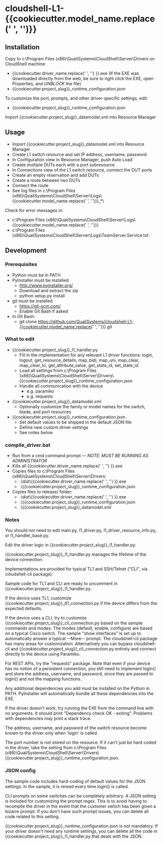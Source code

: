 # cloudshell-L1-{{cookiecutter.model_name.replace(' ', '')}}

## Installation
Copy to c:\Program Files (x86)\QualiSystems\CloudShell\Server\Drivers on CloudShell machine:
- {{cookiecutter.driver_name.replace(' ', '') }}.exe (If the EXE was downloaded directly from the web, be sure to right click the EXE, open Properties, and *UNBLOCK* the file)
- {{cookiecutter.project_slug}}_runtime_configuration.json

To customize the port, prompts, and other driver-specific settings, edit:
- {{cookiecutter.project_slug}}_runtime_configuration.json

Import {{cookiecutter.project_slug}}_datamodel.xml into Resource Manager

## Usage
- Import {{cookiecutter.project_slug}}_datamodel.xml into Resource Manager
- Create L1 switch resource and set IP address, username, password
- In Configuration view in Resource Manager, push Auto Load
- Create multiple DUTs each with a port subresource
- In Connections view of the L1 switch resource, connect the DUT ports
- Create an empty reservation and add DUTs
- Create a route between two DUTs
- Connect the route
- See log files in c:\Program Files (x86)\QualiSystems\CloudShell\Server\Logs\\{{cookiecutter.model_name.replace(' ', '')}}_*\

Check for error messages in:
- c:\\Program Files (x86)\\QualiSystems\\CloudShell\\Server\\Logs\\{{cookiecutter.model_name.replace(' ', '')}}
- c:\\Program Files (x86)\\QualiSystems\\CloudShell\\Server\\Logs\\TeamServer.Service.txt.


## Development

### Prerequisites
- Python must be in PATH
- PyInstaller must be installed
  - http://www.pyinstaller.org/
  - Download and extract the zip
  - python setup.py install
- git must be installed
  - https://git-scm.com/
  - Enable Git Bash if asked
- In Git Bash:
  - git clone https://github.com/QualiSystems/cloudshell-L1-{{cookiecutter.model_name.replace(' ', '')}}.git


### What to edit
- {{cookiecutter.project_slug}}_l1_handler.py
  - Fill in the implementation for any relevant L1 driver functions: login, logout, get_resource_details, map_bidi, map_uni, map_clear, map_clear_to, get_attribute_value, get_state_id, set_state_id
  - Load all settings from c:\Program Files (x86)\QualiSystems\CloudShell\Server\Drivers\\{{cookiecutter.project_slug}}_runtime_configuration.json
  - Handle all communication with the device
    - e.g. paramiko
    - e.g. requests
- {{cookiecutter.project_slug}}_datamodel.xml
  - Optionally customize the family or model names for the switch, blade, and port resources 
- {{cookiecutter.project_slug}}_runtime_configuration.json
  - Set default values to be shipped in the default JSON file
  - Define new custom driver settings
  - See notes below

### compile_driver.bat
- Run from a cmd command prompt &mdash; *NOTE: MUST BE RUNNING AS ADMINISTRATOR*
- Kills all {{cookiecutter.driver_name.replace(' ', '') }}.exe
- Copies files to c:\Program Files (x86)\QualiSystems\CloudShell\Server\Drivers:
  - .\dist\\{{cookiecutter.driver_name.replace(' ', '') }}.exe
  - .\\{{cookiecutter.project_slug}}_runtime_configuration.json
- Copies files to release/ folder:
  - .\dist\\{{cookiecutter.driver_name.replace(' ', '') }}.exe
  - .\\{{cookiecutter.project_slug}}_runtime_configuration.json
  - .\\{{cookiecutter.project_slug}}_datamodel.xml

### Notes

You should not need to edit main.py, l1_driver.py, l1_driver_resource_info.py, or l1_handler_base.py.

Edit the driver logic in {{cookiecutter.project_slug}}_l1_handler.py.

{{cookiecutter.project_slug}}_l1_handler.py manages the lifetime of the device connection.

Implementations are provided for typical TL1 and SSH/Telnet ("CLI", via cloudshell-cli package).

Sample code for TL1 and CLI are ready to uncomment in {{cookiecutter.project_slug}}_l1_handler.py.

If the device uses TL1, customize {{cookiecutter.project_slug}}_tl1_connection.py if the device differs from the expected defaults.

If the device uses a CLI, try to customize {{cookiecutter.project_slug}}_cli_connection.py based on the sample commands and modes. The modes (default, enable, configure) are based on a typical Cisco switch. The sample "show interfaces" is set up to automatically answer a typical --More-- prompt. The cloudshell-cli package has many areas for customization. Alternatively you can bypass cloudshell-cli and {{cookiecutter.project_slug}}_cli_connection.py entirely and connect directly to the device using Paramiko.

For REST APIs, try the "requests" package. Note that even if your device has no notion of a persistent connection, you still need to implement login() and store the address, username, and password, since they are passed to login() and not the mapping functions.

Any additional dependencies you add must be installed on the Python in PATH. PyInstaller will automatically bundle all these dependencies into the EXE.

If the driver doesn't work, try running the EXE from the command line with no arguments. It should print "Dependency check OK - exiting". Problems with dependencies may print a stack trace.

The address, username, and password of the switch resource become known to the driver only when 'login' is called. 

The port number is not stored on the resource. If it can't just be hard coded in the driver, take the setting from c:\Program Files (x86)\QualiSystems\CloudShell\Server\Drivers\\{{cookiecutter.project_slug}}_runtime_configuration.json.

### JSON config
The sample code includes hard-coding of default values for the JSON settings. In the sample, it is reread every time login() is called.

CLI prompts on some switches can be completely arbitrary. A JSON setting is included for customizing the prompt regex. This is to avoid having to recompile the driver in the event that the customer switch has been given a bizarre prompt. If you don't have such prompt issues, you can delete all code related to this setting.

{{cookiecutter.project_slug}}_runtime_configuration.json is not mandatory. If your driver doesn't need any runtime settings, you can delete all the code in {{cookiecutter.project_slug}}_l1_handler.py that deals with the JSON.


